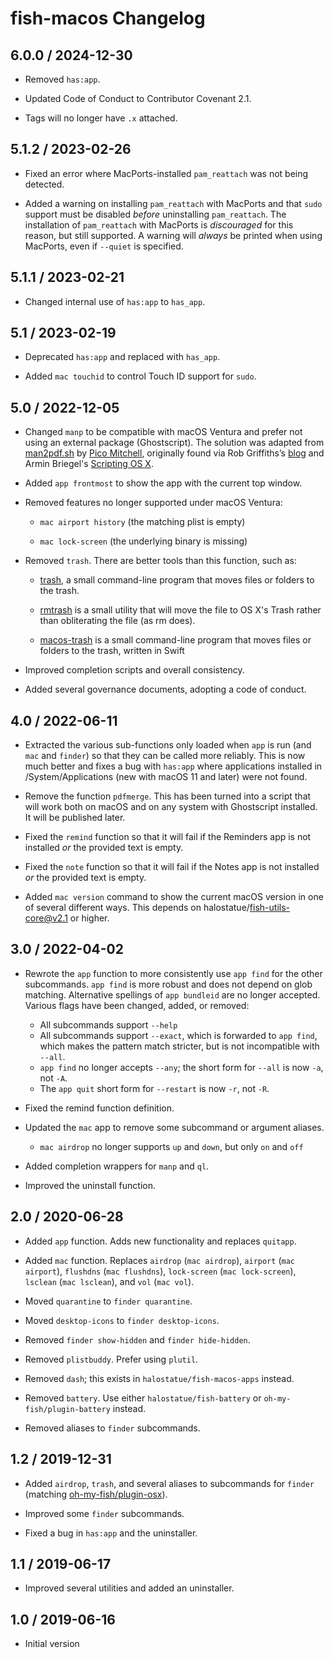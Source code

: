 # fish-macos Changelog

## 6.0.0 / 2024-12-30

- Removed `has:app`.

- Updated Code of Conduct to Contributor Covenant 2.1.

- Tags will no longer have `.x` attached.

## 5.1.2 / 2023-02-26

- Fixed an error where MacPorts-installed `pam_reattach` was not being detected.

- Added a warning on installing `pam_reattach` with MacPorts and that `sudo`
  support must be disabled _before_ uninstalling `pam_reattach`. The
  installation of `pam_reattach` with MacPorts is _discouraged_ for this reason,
  but still supported. A warning will _always_ be printed when using MacPorts,
  even if `--quiet` is specified.

## 5.1.1 / 2023-02-21

- Changed internal use of `has:app` to `has_app`.

## 5.1 / 2023-02-19

- Deprecated `has:app` and replaced with `has_app`.

- Added `mac touchid` to control Touch ID support for `sudo`.

## 5.0 / 2022-12-05

- Changed `manp` to be compatible with macOS Ventura and prefer not using an
  external package (Ghostscript). The solution was adapted from
  [man2pdf.sh][man2pdf.sh] by [Pico Mitchell][Pico Mitchell], originally found
  via Rob Griffiths’s [blog][blog] and Armin Briegel's
  [Scripting OS X][Scripting OS X].

- Added `app frontmost` to show the app with the current top window.

- Removed features no longer supported under macOS Ventura:

  - `mac airport history` (the matching plist is empty)

  - `mac lock-screen` (the underlying binary is missing)

- Removed `trash`. There are better tools than this function, such as:

  - [trash][trash], a small command-line program that moves files or folders to
    the trash.

  - [rmtrash][rmtrash] is a small utility that will move the file to OS X's
    Trash rather than obliterating the file (as rm does).

  - [macos-trash][macos-trash] is a small command-line program that moves files
    or folders to the trash, written in Swift

- Improved completion scripts and overall consistency.

- Added several governance documents, adopting a code of conduct.

## 4.0 / 2022-06-11

- Extracted the various sub-functions only loaded when `app` is run (and `mac`
  and `finder`) so that they can be called more reliably. This is now much
  better and fixes a bug with `has:app` where applications installed in
  /System/Applications (new with macOS 11 and later) were not found.

- Remove the function `pdfmerge`. This has been turned into a script that will
  work both on macOS and on any system with Ghostscript installed. It will be
  published later.

- Fixed the `remind` function so that it will fail if the Reminders app is not
  installed _or_ the provided text is empty.

- Fixed the `note` function so that it will fail if the Notes app is not
  installed _or_ the provided text is empty.

- Added `mac version` command to show the current macOS version in one of
  several different ways. This depends on halostatue/fish-utils-core@v2.1 or
  higher.

## 3.0 / 2022-04-02

- Rewrote the `app` function to more consistently use `app find` for the other
  subcommands. `app find` is more robust and does not depend on glob matching.
  Alternative spellings of `app bundleid` are no longer accepted. Various flags
  have been changed, added, or removed:

  - All subcommands support `--help`
  - All subcommands support `--exact`, which is forwarded to `app find`, which
    makes the pattern match stricter, but is not incompatible with `--all`.
  - `app find` no longer accepts `--any`; the short form for `--all` is now
    `-a`, not `-A`.
  - The `app quit` short form for `--restart` is now `-r`, not `-R`.

- Fixed the remind function definition.

- Updated the `mac` app to remove some subcommand or argument aliases.

  - `mac airdrop` no longer supports `up` and `down`, but only `on` and `off`

- Added completion wrappers for `manp` and `ql`.

- Improved the uninstall function.

## 2.0 / 2020-06-28

- Added `app` function. Adds new functionality and replaces `quitapp`.
- Added `mac` function. Replaces `airdrop` (`mac airdrop`), `airport`
  (`mac airport`), `flushdns` (`mac flushdns`), `lock-screen`
  (`mac lock-screen`), `lsclean` (`mac lsclean`), and `vol` (`mac vol`).

- Moved `quarantine` to `finder quarantine`.
- Moved `desktop-icons` to `finder desktop-icons`.
- Removed `finder show-hidden` and `finder hide-hidden`.
- Removed `plistbuddy`. Prefer using `plutil`.
- Removed `dash`; this exists in `halostatue/fish-macos-apps` instead.
- Removed `battery`. Use either `halostatue/fish-battery` or
  `oh-my-fish/plugin-battery` instead.
- Removed aliases to `finder` subcommands.

## 1.2 / 2019-12-31

- Added `airdrop`, `trash`, and several aliases to subcommands for `finder`
  (matching [oh-my-fish/plugin-osx][oh-my-fish/plugin-osx]).

- Improved some `finder` subcommands.

- Fixed a bug in `has:app` and the uninstaller.

## 1.1 / 2019-06-17

- Improved several utilities and added an uninstaller.

## 1.0 / 2019-06-16

- Initial version

[blog]: https://robservatory.com/open-postscript-files-in-preview-in-macos-ventura/
[macos-trash]: https://github.com/sindresorhus/macos-trash
[man2pdf.sh]: https://gist.github.com/PicoMitchell/619c12fd6a53ae6ec657514915d4edf9
[oh-my-fish/plugin-osx]: https://github.com/oh-my-fish/plugin-osx
[pico mitchell]: https://github.com/PicoMitchell
[rmtrash]: http://www.nightproductions.net/cli.htm
[scripting os x]: https://scriptingosx.com/2022/11/on-viewing-man-pages-ventura-update/
[trash]: https://github.com/ali-rantakari/trash
